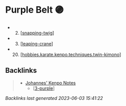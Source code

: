 # Purple Belt 🟣

- 2. [[snapping-twig]]
- 3. [[leaping-crane]]
- 20. [[hobbies.karate.kenpo.techniques.twin-kimono]]

[//begin]: # "Autogenerated link references for markdown compatibility"
[snapping-twig]: ../techniques/snapping-twig "Snapping Twig"
[leaping-crane]: ../techniques/leaping-crane "Leaping Crane"
[hobbies.karate.kenpo.techniques.twin-kimono]: ../techniques/hobbies.karate.kenpo.techniques.twin-kimono "Twin Kimono"
[//end]: # "Autogenerated link references"

## Backlinks

> - [Johannes' Kenpo Notes](..\index.md)
>   - [[3-purple]]

_Backlinks last generated 2023-06-03 15:41:22_

[//begin]: # "Autogenerated link references for markdown compatibility"
[snapping-twig]: ../techniques/snapping-twig.md "Snapping Twig"
[leaping-crane]: ../techniques/leaping-crane.md "Leaping Crane"
[hobbies.karate.kenpo.techniques.twin-kimono]: ../techniques/hobbies.karate.kenpo.techniques.twin-kimono.md "Twin Kimono"
[3-purple]: 3-purple.md "Purple Belt 🟣"
[//end]: # "Autogenerated link references"
